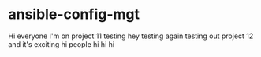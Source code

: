# ansible-config-mgt
Hi everyone
I'm on project 11
testing
hey
testing again
testing out project 12 and it's exciting 
hi people 
hi hi hi
